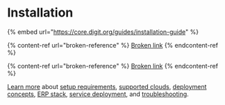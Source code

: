 # Installation

{% embed url="https://core.digit.org/guides/installation-guide" %}

{% content-ref url="broken-reference" %}
[Broken link](broken-reference)
{% endcontent-ref %}

{% content-ref url="broken-reference" %}
[Broken link](broken-reference)
{% endcontent-ref %}

[Learn more](more-deploy-docs/) about [setup requirements](more-deploy-docs/setup-digit/), [supported clouds](more-deploy-docs/infra-structure-overview/), [deployment concepts](more-deploy-docs/deployment-key-concepts/), [ERP stack](more-deploy-docs/understanding-erp-stack/), [service deployment](more-deploy-docs/digit-deployment-on-aws/), and [troubleshooting](more-deploy-docs/troubleshooting/).

